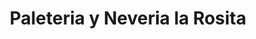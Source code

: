 ---
title: "Paleteria y Neveria la Rosita"
url: /ciudad-de-mexico/paleteria-y-neveria-la-rosita/
shop: supermercado
---